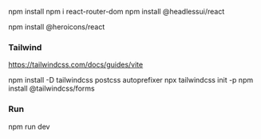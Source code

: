 npm install
npm i react-router-dom
npm install @headlessui/react

npm install @heroicons/react

### Tailwind

https://tailwindcss.com/docs/guides/vite

npm install -D tailwindcss postcss autoprefixer
npx tailwindcss init -p
npm install @tailwindcss/forms

### Run

npm run dev
